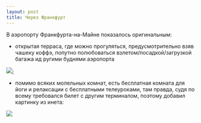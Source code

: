 ```yaml
---
layout: post
title: Через Франкфурт
---
```


В аэропорту Франкфурта-на-Майне показалось оригинальным:
- открытая терраса, где можно прогуляться, предусмотрительно взяв чашеку коффэ, попутно полюбоваться взлетом/посадкой/загрузкой багажа ид ругими буднями аэропорта

![](https://lh3.googleusercontent.com/qLrfYTTdDbKVqLwh5Sk0-ZrROnhkpc70gGi9SMnyfI0uu5hPosfTVpgz7pbj_JD7Vg_HYSHBpbOd4Sw3PrR7AYuOfazQ6s51Cewg7ycwIBDPFVBBcVlrafHD30s5JjNPQYF8Zdlg9NV3xK9ai4nzWKQWZR8Y1WpRfeGEj4C-UJqHHZdoeqN7NrPeUIrCguBKMDoelSZYyPm-aYX47KZXY5bSqf-3q0TLLciOVxION4rU_bqG3Z_iohNDrjQyMAKYTPKVswMV8vSgZ91TH_SMhUiOEDwNL1tSAzS9PdGN-B1KDIm1sLCfYV_5zHLGojcvf1khDsqUgC5iil7criQLseqBgKmxY7_hmvmgmIceV-_7bCY1Ug5qNw1e_oIrTUsOCIqXVwKg1YWR9nVPJXyY53tDcBKDkIprdfEI1J4YIDG0pQrTubocGZFzUeZsSGKLOjb4xAmsLf0N2ZjygJr-1mxwpEd4f9bv5PlEZQharad78q0Ue1Cq3am1WPxpqqMoP7IHEtqO2i0VIE0YA22Sjo5RrEqGfMAyFORSLMjZkTMqWctdusxF4zBu93JRPCpAE7DMecRbddB2QGWKzffJO6-XWJiBK6jyLbz26Qona4FhxXnoWlC6WpLyOBNZbS4hqt1fXauRbvo4T7E_lTKJoeqjZhK8-4iojA=w1000-no-tmp.jpg); 

- помимо всяких молельных комнат, есть бесплатная комната для йоги и релаксации с бесплатными телеуроками, там правда, судя по всему требовался билет с другим терминалом, поэтому добавил картинку из инета:

![](https://www.frankfurt-airport.com/content/dam/airport/IK_Artikel/Reisen/services-a-bis-z/frau-im-yoga-raum.jpg/_jcr_content/renditions/cq5dam.web.1280.1280.jpeg./cq5dam.web.1280.1280.jpeg)



